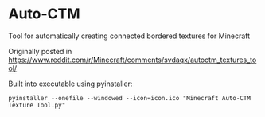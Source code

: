 # Auto-CTM
Tool for automatically creating connected bordered textures for Minecraft

Originally posted in https://www.reddit.com/r/Minecraft/comments/svdaqx/autoctm_textures_tool/

Built into executable using pyinstaller:
```
pyinstaller --onefile --windowed --icon=icon.ico "Minecraft Auto-CTM Texture Tool.py"
```
